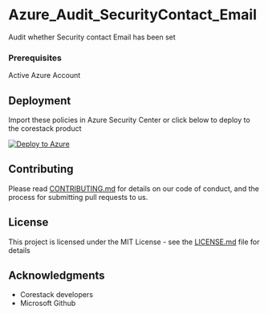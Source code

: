 
# Azure_Audit_SecurityContact_Email

Audit whether Security contact Email has been set

### Prerequisites

Active Azure Account

## Deployment

Import these policies in Azure Security Center or click below to deploy to the corestack product 

[![Deploy to Azure](https://docs.corestack.io/wp-content/uploads/2019/09/deploy-to-corestack.svg)](http://sandbox.corestack.io/policy?repositories=github&external_redirect=true&name=Azure_Audit_SecurityContact_Email&engine_type=azure_policy&services=Azure&severity=high&classification=Operation&sub_classification=Standards&url=https://github.com/corestacklabs/Policies.git&path=Azure/Azure_Policy/Azure_Audit_SecurityContact_Email&recommendation_name=Azure_Audit_SecurityContact_Email#/tenant)

## Contributing

Please read [CONTRIBUTING.md](https://gist.github.com/karthick-kk/30e4fd3f279492b4f040d5cd569d21d0) for details on our code of conduct, and the process for submitting pull requests to us.

## License

This project is licensed under the MIT License - see the [LICENSE.md](LICENSE.md) file for details

## Acknowledgments

* Corestack developers
* Microsoft Github

